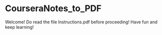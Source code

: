 # CourseraNotes_to_PDF

Welcome! Do read the file Instructions.pdf before proceeding!
Have fun and keep learning!
